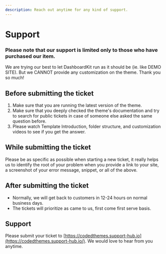 ```yaml
---
description: Reach out anytime for any kind of support.
---
```


# Support

### Please note that our support is limited only to those who have purchased our item.

We are trying our best to let DashboardKit run as it should be \(ie. like DEMO SITE\). But we CANNOT provide any customization on the theme. Thank you so much!

## Before submitting the ticket

1. Make sure that you are running the latest version of the theme.
2. Make sure that you deeply checked the theme's documentation and try to search for public tickets in case of someone else asked the same question before.
3. Please watch Template Introduction, folder structure, and customization videos to see if you get the answer.

## While submitting the ticket

Please be as specific as possible when starting a new ticket, it really helps us to identify the root of your problem when you provide a link to your site, a screenshot of your error message, snippet, or all of the above.

## After submitting the ticket

- Normally, we will get back to customers in 12-24 hours on normal business days.
- The tickets will prioritize as came to us, first come first serve basis.

## Support

Please submit your ticket to [https://codedthemes.support-hub.io](https://codedthemes.support-hub.io/). We would love to hear from you anytime.
